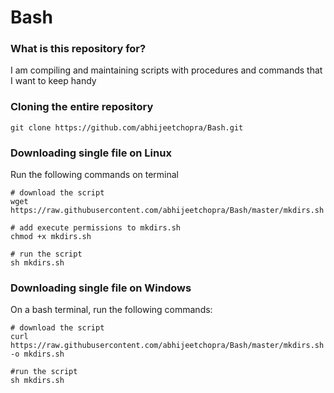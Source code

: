 # Bash # 

### What is this repository for? ### 
I am compiling and maintaining scripts with procedures and commands that I want to keep handy 


### Cloning the entire repository ###  

``git clone https://github.com/abhijeetchopra/Bash.git``    


### Downloading single file on Linux ###
Run the following commands on terminal  

```
# download the script
wget https://raw.githubusercontent.com/abhijeetchopra/Bash/master/mkdirs.sh

# add execute permissions to mkdirs.sh
chmod +x mkdirs.sh

# run the script
sh mkdirs.sh
```

### Downloading single file on Windows ###
On a bash terminal, run the following commands:  

```
# download the script    
curl https://raw.githubusercontent.com/abhijeetchopra/Bash/master/mkdirs.sh -o mkdirs.sh

#run the script
sh mkdirs.sh
```
